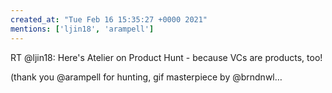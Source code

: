 ```yaml
---
created_at: "Tue Feb 16 15:35:27 +0000 2021"
mentions: ['ljin18', 'arampell']
---
```


RT @ljin18: Here's Atelier on Product Hunt - because VCs are products, too! 

(thank you @arampell for hunting, gif masterpiece by @brndnwl…